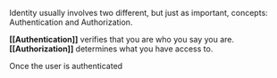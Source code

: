 Identity usually involves two different, but just as important, concepts: Authentication and Authorization. 

**[[Authentication]]** verifies that you are who you say you are.
**[[Authorization]]** determines what you have access to.

Once the user is authenticated 
